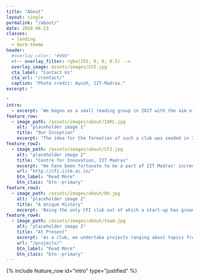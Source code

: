 ```yaml
---
title: "About"
layout: single
permalink: "/about/"
date: 2018-06-23
classes:
  - landing
  - dark-theme
header:
  #overlay_color: "#000"
  <!-- overlay_filter: rgba(255, 0, 0, 0.5) -->
  overlay_image: assets/images/CVI.jpg
  cta_label: "Contact Us"
  cta_url: "/contact/"
  caption: "Photo credit: Ayush, IIT-Madras."
excerpt: "

"
intro:
  - excerpt: 'We began as a small reading group in 2017 with the aim of reading and discussing recent and radical Deep Learning papers.'
feature_row:
  - image_path: /assets/images/about/IARC.jpg
    alt: "placeholder image 1"
    title: "Our Inception"
    excerpt: "The idea for the formation of such a club was seeded in 2008 when the IIT Madras team had represented India at the International Aerial Robotics Competition (IARC). CVI which competed against elite teams, from other top Universities in IARC 2009, was acknowledged as the best vision team among all the participating teams."
feature_row2:
  - image_path: /assets/images/about/CFI.jpg
    alt: "placeholder image 2"
    title: "Centre for Innovation, IIT Madras"
    excerpt: "We have been fortunate to be a part of IIT Madras' incredible student driven innovation community, spearheaded by the Centre for Innovation (CFI). CVI is one of the many clubs present in the Centre for Innovation (CFI), IIT Madras."
    url: "http://cfi.iitm.ac.in/"
    btn_label: "Read More"
    btn_class: "btn--primary"
feature_row3:
  - image_path: /assets/images/about/HV.jpg
    alt: "placeholder image 2"
    title: "A Unique History"
    excerpt: 'Being the only CFI club out of which a start-up has grown, CVI has extraordinary mentorship and motivated and committed members, who have completed Industrial Projects by ITC, The Indian Railways, VDime, Eye hospital CHECK and multiple machine learning projects.'
feature_row4:
  - image_path: /assets/images/about/team.jpg
    alt: "placeholder image 2"
    title: "At Present"
    excerpt: 'As a club, we undertake projects ranging about topics from computer vision, deep learning, reinforcement learning and natural language processing. We are actively involved in projects and conduct sessions among our college community in these areas: with the hope of impacting society with bleeding edge technology.'
    url: "/projects/"
    btn_label: "Read More"
    btn_class: "btn--primary"
---
```


 {% include feature_row id="intro" type="justified" %}

<!-- {% include feature_row type="center" %} -->
<!-- 
{% include feature_row id="feature_row2" type="center" %}

{% include feature_row id="feature_row3" type="center" %}

 {% include feature_row id="feature_row4" type="center" %}
 -->